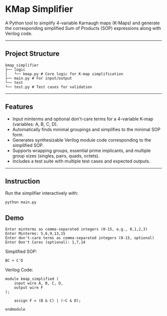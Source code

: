 # KMap Simplifier

A Python tool to simplify 4-variable Karnaugh maps (K-Maps) and generate the corresponding simplified Sum of Products (SOP) expressions along with Verilog code.

---

## Project Structure
```
kmap_simplifier
├── logic
│   └── kmap.py # Core logic for K-map simplification
├── main.py # For input/output
└── test
└── test.py # Test cases for validation
```


---

## Features

- Input minterms and optional don't-care terms for a 4-variable K-map (variables: A, B, C, D).
- Automatically finds minimal groupings and simplifies to the minimal SOP form.
- Generates synthesizable Verilog module code corresponding to the simplified SOP.
- Supports wrapping groups, essential prime implicants, and multiple group sizes (singles, pairs, quads, octets).
- Includes a test suite with multiple test cases and expected outputs.

---

## Instruction

Run the simplifier interactively with:

```bash
python main.py
```

## Demo
```
Enter minterms as comma-separated integers (0-15, e.g., 0,1,2,3)
Enter Minterms: 5,6,9,13,15
Enter don't-care terms as comma-separated integers (0-15, optional)
Enter Don't Cares (optional): 1,7,14
```
Simplified SOP:
```
BC + C'D
```
Verilog Code:
```
module kmap_simplified (
    input wire A, B, C, D,
    output wire F
);

    assign F = (B & C) | (~C & D);

endmodule
```

